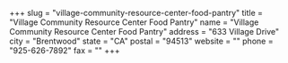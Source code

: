 +++
slug = "village-community-resource-center-food-pantry"
title = "Village Community Resource Center Food Pantry"
name = "Village Community Resource Center Food Pantry"
address = "633 Village Drive"
city = "Brentwood"
state = "CA"
postal = "94513"
website = ""
phone = "925-626-7892"
fax = ""
+++
